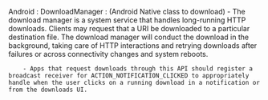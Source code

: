 

Android :
    DownloadManager : (Android Native class to download)
        - The download manager is a system service that handles long-running HTTP downloads. Clients may request that a URI be downloaded to a particular destination file. The download manager will conduct the download in the background, taking care of HTTP interactions and retrying downloads after failures or across connectivity changes and system reboots.

        - Apps that request downloads through this API should register a broadcast receiver for ACTION_NOTIFICATION_CLICKED to appropriately handle when the user clicks on a running download in a notification or from the downloads UI.